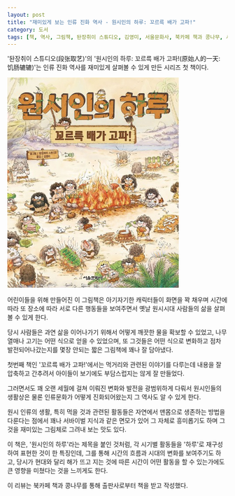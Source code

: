 ```yaml
---
layout: post
title: "재미있게 보는 인류 진화 역사 - 원시인의 하루: 꼬르륵 배가 고파!"
category: 도서
tags: [책, 역사, 그림책, 돤장취이 스튜디오, 김영미, 서울문화사, 북카페 책과 콩나무, 서평]
---
```


'돤장취이 스튜디오(段张取艺)'의
'원시인의 하루: 꼬르륵 배가 고파!(原始人的一天: 饥肠辘辘)'는
인류 진화 역사를 재미있게 살펴볼 수 있게 만든 시리즈 첫 책이다.

![표지](/images/one-day-in-ancient-time-1-how-to-get-food-picture-book-h480.jpg)

어린이들을 위해 만들어진 이 그림책은
아기자기한 캐릭터들이 화면을 꽉 채우며
시간에 따라 또 장소에 따라 서로 다른 행동들을 보여주면서
옛날 원시시대 사람들의 삶을 살펴볼 수 있게 한다.

당시 사람들은 과연 삶을 이어나가기 위해서
어떻게 깨끗한 물을 확보할 수 있었고,
나무 열매나 고기는 어떤 식으로 얻을 수 있었으며,
또 그것들은 어떤 식으로 변화하고 점차 발전되어나갔는지를
몇장 안되는 짧은 그림책에 꽤나 잘 담아냈다.

첫번째 책인 '꼬르륵 배가 고파!'에서는
먹거리와 관련된 이야기를 다루는데
내용을 잘 압축하고 간추려서
아이들이 보기에도 부담스럽지는 않게 잘 만들었다.

그러면서도 꽤 오랜 세월에 걸쳐 이뤄진 변화와 발전을 광범위하게 다뤄서
원시인들의 생활상은 물론
인류문화가 어떻게 진화되어왔는지 그 역사도 알 수 있게 한다.

원시 인류의 생활, 특히 먹을 것과 관련된 활동들은
자연에서 맨몸으로 생존하는 방법을 다룬다는 점에서
꽤나 서바이벌 지식과 같은 면모가 있어
그 자체로 흥미롭기도 하며
그것을 재미있는 그림체로 그려내 보는 맛도 있다.

이 책은, '원시인의 하루'라는 제목을 붙인 것처럼,
각 시기별 활동들을 '하루'로 재구성하여 표현한 것이 한 특징인데,
그를 통해 시간의 흐름과 시대의 변화를 보여주기도 하고,
당시가 현대와 달리 해가 뜨고 지는 것에 따른 시간이
어떤 활동을 할 수 있는가에도 큰 영향을 미쳤다는 것을 느끼게도 한다.



<div class="im im-info">
이 리뷰는 북카페 책과 콩나무를 통해 출판사로부터 책을 받고 작성했다.
</div>

